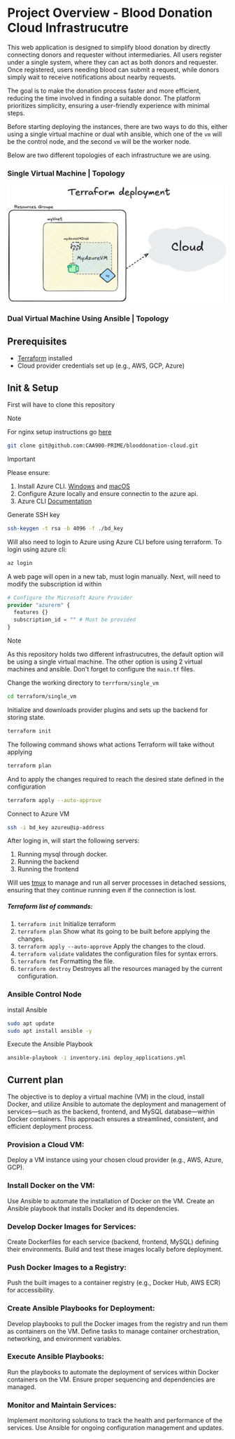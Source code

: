 # Project Overview - Blood Donation Cloud Infrastrucutre
This web application is designed to simplify blood donation by directly connecting donors and requester without intermediaries. All users register under a single system, where they can act as both donors and requester. Once registered, users needing blood can submit a request, while donors simply wait to receive notifications about nearby requests.

The goal is to make the donation process faster and more efficient, reducing the time involved in finding a suitable donor. The platform prioritizes simplicity, ensuring a user-friendly experience with minimal steps.

Before starting deploying the instances, there are two ways to do this, either using a single virtual machine or dual wtih ansible, which one of the `vm` will be the control node, and the second `vm` will be the worker node. 

Below are two different topologies of each infrastructure we are using.
### Single Virtual Machine | Topology
![](https://github.com/CAA900-PRIME/blooddonation-cloud/blob/main/terraform/single_vm/topology.jpg)

### Dual Virtual Machine Using Ansible | Topology

## Prerequisites
- [Terraform](https://www.terraform.io/downloads.html) installed
- Cloud provider credentials set up (e.g., AWS, GCP, Azure)

## Init & Setup
First will have to clone this repository

>[!NOTE]
>For nginx setup instructions go [here](https://github.com/CAA900-PRIME/blooddonation-cloud/tree/main/nginx)

```bash
git clone git@github.com:CAA900-PRIME/blooddonation-cloud.git
```

>[!IMPORTANT]
>Please ensure:
>1. Install Azure CLI. [Windows](https://learn.microsoft.com/en-us/cli/azure/install-azure-cli-windows?pivots=winget) and [macOS](https://learn.microsoft.com/en-us/cli/azure/install-azure-cli-macos)
>2. Configure Azure locally and ensure connectin to the azure api.
>3. Azure CLI [Documentation](https://learn.microsoft.com/en-us/cli/azure/)

Generate SSH key 
```bash
ssh-keygen -t rsa -b 4096 -f ./bd_key
```

Will also need to login to Azure using Azure CLI before using terraform. To login using azure cli:

```bash
az login
```

A web page will open in a new tab, must login manually. Next, will need to modify the subscription id within 

```terraform 
# Configure the Microsoft Azure Provider
provider "azurerm" {
  features {}
  subscription_id = "" # Must be provided
}
```

>[!NOTE]
>As this repository holds two different infrastrucutres, the default option will be using a single virtual machine. The other option is using 2 virtual machines and ansible. Don't forget to configure the `main.tf` files.

Change the working directory to `terrform/single_vm` 

```bash
cd terraform/single_vm
```

Initialize and downloads provider plugins and sets up the backend for storing state.

```bash
terraform init
```

The following command shows what actions Terraform will take without applying

```bash
terraform plan
```

And to apply the changes required to reach the desired state defined in the configuration

```bash
terraform apply --auto-approve
```
Connect to Azure VM

```bash
ssh -i bd_key azureu@ip-address
```

After loging in, will start the following servers:
1. Running mysql through docker.
2. Running the backend
3. Running the frontend

Will ues [tmux](https://github.com/tmux/tmux/wiki) to manage and run all server processes in detached sessions, ensuring that they continue running even if the connection is lost.

##### Terraform list of commands:
1. `terraform init` Initialize terraform
2. `terraform plan` Show what its going to be built before applying the changes.
3. `terraform apply --auto-approve` Apply the changes to the cloud.
4. `terraform validate` validates the configuration files for syntax errors.
5. `terraform fmt` Formatting the file.
6. `terraform destroy` Destroyes all the resources managed by the current configuration.


### Ansible Control Node

install Ansible 

```bash
sudo apt update
sudo apt install ansible -y
```

Execute the Ansible Playbook

```bash
ansible-playbook -i inventory.ini deploy_applications.yml
```

## Current plan

The objective is to deploy a virtual machine (VM) in the cloud, install Docker, and utilize Ansible to automate the deployment and management of services—such as the backend, frontend, and MySQL database—within Docker containers. This approach ensures a streamlined, consistent, and efficient deployment process.


### Provision a Cloud VM:
Deploy a VM instance using your chosen cloud provider (e.g., AWS, Azure, GCP).

### Install Docker on the VM:
Use Ansible to automate the installation of Docker on the VM.
Create an Ansible playbook that installs Docker and its dependencies.

### Develop Docker Images for Services:
Create Dockerfiles for each service (backend, frontend, MySQL) defining their environments.
Build and test these images locally before deployment.

### Push Docker Images to a Registry:
Push the built images to a container registry (e.g., Docker Hub, AWS ECR) for accessibility.

### Create Ansible Playbooks for Deployment:
Develop playbooks to pull the Docker images from the registry and run them as containers on the VM.
Define tasks to manage container orchestration, networking, and environment variables.

### Execute Ansible Playbooks:
Run the playbooks to automate the deployment of services within Docker containers on the VM.
Ensure proper sequencing and dependencies are managed.

### Monitor and Maintain Services:
Implement monitoring solutions to track the health and performance of the services.
Use Ansible for ongoing configuration management and updates.
